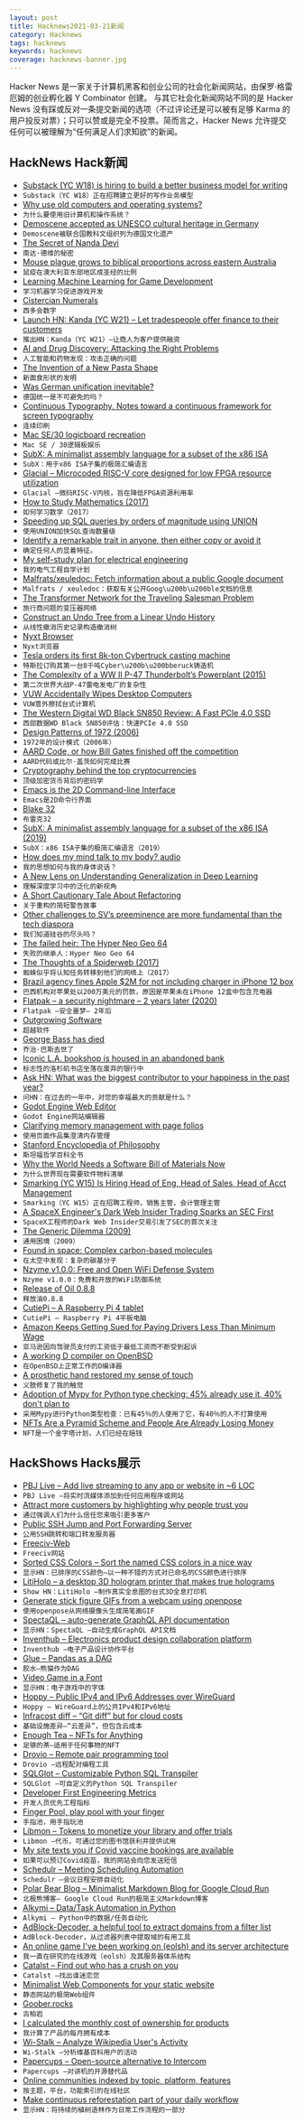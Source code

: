 ```yaml
---
layout: post
title: Hacknews2021-03-21新闻
category: Hacknews
tags: hacknews
keywords: hacknews
coverage: hacknews-banner.jpg
---
```


Hacker News 是一家关于计算机黑客和创业公司的社会化新闻网站，由保罗·格雷厄姆的创业孵化器 Y Combinator 创建。
与其它社会化新闻网站不同的是 Hacker News 没有踩或反对一条提交新闻的选项（不过评论还是可以被有足够 Karma 的用户投反对票）；只可以赞或是完全不投票。简而言之，Hacker News 允许提交任何可以被理解为“任何满足人们求知欲”的新闻。

## HackNews Hack新闻


- [Substack (YC W18) is hiring to build a better business model for writing](https://substack.com/jobs)
- `Substack（YC W18）正在招聘建立更好的写作业务模型`
- [Why use old computers and operating systems?](http://john.ankarstrom.se/desktop/2021/03/18/why-old-systems/)
- `为什么要使用旧计算机和操作系统？`
- [Demoscene accepted as UNESCO cultural heritage in Germany](http://demoscene-the-art-of-coding.net/2021/03/20/demoscene-accepted-as-unesco-cultural-heritage-in-germany/)
- `Demoscene被联合国教科文组织列为德国文化遗产`
- [The Secret of Nanda Devi](https://rockandice.com/snowball/the-secret-of-nanda-devi/)
- `南达·德维的秘密`
- [Mouse plague grows to biblical proportions across eastern Australia](https://www.theguardian.com/australia-news/2021/mar/19/you-cant-escape-the-smell-mouse-plague-grows-to-biblical-proportions-across-eastern-australia)
- `鼠疫在澳大利亚东部地区成圣经的比例`
- [Learning Machine Learning for Game Development](http://ai.googleblog.com/2021/03/leveraging-machine-learning-for-game.html)
- `学习机器学习促进游戏开发`
- [Cistercian Numerals](https://en.wikipedia.org/wiki/Cistercian_numerals#:~:text=The%20medieval%20Cistercian%20numerals,%20or,were%20introduced%20to%20northwestern%20Europe)
- `西多会数字`
- [Launch HN: Kanda (YC W21) – Let tradespeople offer finance to their customers](item?id=26523646)
- `推出HN：Kanda（YC W21）–让商人为客户提供融资`
- [AI and Drug Discovery: Attacking the Right Problems](https://blogs.sciencemag.org/pipeline/archives/2021/03/19/ai-and-drug-discovery-attacking-the-right-problems)
- `人工智能和药物发现：攻击正确的问题`
- [The Invention of a New Pasta Shape](https://kottke.org/21/03/the-invention-of-a-new-pasta-shape)
- `新面食形状的发明`
- [Was German unification inevitable?](https://www.historytoday.com/archive/head-head/was-german-unification-inevitable)
- `德国统一是不可避免的吗？`
- [Continuous Typography. Notes toward a continuous framework for screen typography](https://maxkoehler.com/posts/continuous-typography/)
- `连续印刷`
- [Mac SE/30 logicboard recreation](https://68kmla.org/forums/topic/62451-se30-logicboard-recreation/)
- `Mac SE / 30逻辑板娱乐`
- [SubX: A minimalist assembly language for a subset of the x86 ISA](https://www.mdeditor.tw/pl/2ZsX)
- `SubX：用于x86 ISA子集的极简汇编语言`
- [Glacial – Microcoded RISC-V core designed for low FPGA resource utilization](https://github.com/brouhaha/glacial)
- `Glacial –微码RISC-V内核，旨在降低FPGA资源利用率`
- [How to Study Mathematics (2017)](https://www.math.uh.edu/~dblecher/pf2.html)
- `如何学习数学（2017）`
- [Speeding up SQL queries by orders of magnitude using UNION](https://www.foxhound.systems/blog/sql-performance-with-union/)
- `使用UNION加快SQL查询数量级`
- [Identify a remarkable trait in anyone, then either copy or avoid it](https://knowledgeartist.org/article/identify-remarkable-trait-learn)
- `确定任何人的显着特征。`
- [My self-study plan for electrical engineering](https://i-kh.net/2021/03/20/electrical-engineering-study-plan/)
- `我的电气工程自学计划`
- [Malfrats/xeuledoc: Fetch information about a public Google document](https://github.com/Malfrats/xeuledoc)
- `Malfrats / xeuledoc：获取有关公开Goog\u200b\u200ble文档的信息`
- [The Transformer Network for the Traveling Salesman Problem](https://arxiv.org/abs/2103.03012)
- `旅行商问题的变压器网络`
- [Construct an Undo Tree from a Linear Undo History](https://archive.casouri.cat/note/2021/visual-undo-tree/index.html)
- `从线性撤消历史记录构造撤消树`
- [Nyxt Browser](https://nyxt.atlas.engineer/)
- `Nyxt浏览器`
- [Tesla orders its first 8k-ton Cybertruck casting machine](https://www.teslaoracle.com/2021/03/20/tesla-orders-its-first-8000-ton-cybertruck-giga-casting-machine/)
- `特斯拉订购其第一台8千吨Cyber\u200b\u200bberuck铸造机`
- [The Complexity of a WW II P-47 Thunderbolt’s Powerplant (2015)](https://lynceans.org/all-posts/the-complexity-of-a-ww-ii-p-47-thunderbolts-powerplant/)
- `第二次世界大战P-47雷电发电厂的复杂性`
- [VUW Accidentally Wipes Desktop Computers](https://www.critic.co.nz/news/article/9182/vuw-accidentally-wipes-desktop-computers)
- `VUW意外擦拭台式计算机`
- [The Western Digital WD Black SN850 Review: A Fast PCIe 4.0 SSD](https://www.anandtech.com/print/16505/the-western-digital-wd-black-sn850-ssd-review)
- `西部数据WD Black SN850评估：快速PCIe 4.0 SSD`
- [Design Patterns of 1972 (2006)](https://blog.plover.com/prog/design-patterns.html)
- `1972年的设计模式（2006年）`
- [AARD Code, or how Bill Gates finished off the competition](https://www.zapread.com/Post/Detail/7735/aard-code-or-how-bill-gates-finished-off-the-competition/)
- `AARD代码或比尔·盖茨如何完成比赛`
- [Cryptography behind the top cryptocurrencies](http://ethanfast.com/top-crypto.html)
- `顶级加密货币背后的密码学`
- [Emacs is the 2D Command-line Interface](https://hongchao.me/cli-and-emacs/)
- `Emacs是2D命令行界面`
- [Blake 32](http://www.pouet.net/prod.php?which=88205)
- `布雷克32`
- [SubX: A minimalist assembly language for a subset of the x86 ISA (2019)](https://github.com/akkartik/mu/blob/main/subx.md)
- `SubX：x86 ISA子集的极简汇编语言（2019）`
- [How does my mind talk to my body? audio](https://www.bbc.co.uk/programmes/w3cszv75)
- `我的思想如何与我的身体说话？`
- [A New Lens on Understanding Generalization in Deep Learning](https://ai.googleblog.com/2021/03/a-new-lens-on-understanding.html)
- `理解深度学习中的泛化的新视角`
- [A Short Cautionary Tale About Refactoring](https://zigamiklic.com/cautionary-tale/)
- `关于重构的简短警告故事`
- [Other challenges to SV’s preeminence are more fundamental than the tech diaspora](https://www.oreilly.com/radar/the-end-of-silicon-valley-as-we-know-it/)
- `我们知道硅谷的尽头吗？`
- [The failed heir: The Hyper Neo Geo 64](http://nicole.express/2021/ultra-mega-hyper-neo-geo-64.html)
- `失败的继承人：Hyper Neo Geo 64`
- [The Thoughts of a Spiderweb (2017)](https://www.quantamagazine.org/the-thoughts-of-a-spiderweb-20170523/)
- `蜘蛛似乎将认知任务转移到他们的网络上（2017）`
- [Brazil agency fines Apple $2M for not including charger in iPhone 12 box](https://9to5mac.com/2021/03/20/brazil-agency-fines-apple-iphone-12-charger/)
- `巴西机构对苹果处以200万美元的罚款，原因是苹果未在iPhone 12盒中包含充电器`
- [Flatpak – a security nightmare – 2 years later (2020)](http://flatkill.org/2020/)
- `Flatpak –安全噩梦– 2年后`
- [Outgrowing Software](https://www.ben-evans.com/benedictevans/2021/3/18/outgrowing-software)
- `超越软件`
- [George Bass has died](https://www.nytimes.com/2021/03/19/us/george-bass-dead.html)
- `乔治·巴斯去世了`
- [Iconic L.A. bookshop is housed in an abandoned bank](https://www.atlasobscura.com/places/last-bookstore)
- `标志性的洛杉矶书店坐落在废弃的银行中`
- [Ask HN: What was the biggest contributor to your happiness in the past year?](item?id=26528011)
- `问HN：在过去的一年中，对您的幸福最大的贡献是什么？`
- [Godot Engine Web Editor](https://editor.godotengine.org/releases/latest/)
- `Godot Engine网站编辑器`
- [Clarifying memory management with page folios](https://lwn.net/SubscriberLink/849538/570c2c071df79f7d/)
- `使用页面作品集澄清内存管理`
- [Stanford Encyclopedia of Philosophy](https://plato.stanford.edu/)
- `斯坦福哲学百科全书`
- [Why the World Needs a Software Bill of Materials Now](https://drrispens.medium.com/why-the-world-needs-a-software-bill-of-materials-now-5a565df65dff)
- `为什么世界现在需要软件物料清单`
- [Smarking (YC W15) Is Hiring Head of Eng, Head of Sales, Head of Acct Management](https://www.smarking.com/careers)
- `Smarking（YC W15）正在招聘工程师，销售主管，会计管理主管`
- [A SpaceX Engineer's Dark Web Insider Trading Sparks an SEC First](https://www.wired.com/story/spacex-dark-web-insider-trading/)
- `SpaceX工程师的Dark Web Insider交易引发了SEC的首次关注`
- [The Generic Dilemma (2009)](https://research.swtch.com/generic)
- `通用困境（2009）`
- [Found in space: Complex carbon-based molecules](https://phys.org/news/2021-03-space-complex-carbon-based-molecules.html)
- `在太空中发现：复杂的碳基分子`
- [Nzyme v1.0.0: Free and Open WiFi Defense System](https://www.nzyme.org/post/nzyme-v1-0-0-kyle-canyon-has-been-released)
- `Nzyme v1.0.0：免费和开放的WiFi防御系统`
- [Release of Oil 0.8.8](http://www.oilshell.org/blog/2021/03/release-0.8.8.html)
- `释放油0.8.8`
- [CutiePi – A Raspberry Pi 4 tablet](https://cutiepi.io/)
- `CutiePi – Raspberry Pi 4平板电脑`
- [Amazon Keeps Getting Sued for Paying Drivers Less Than Minimum Wage](https://www.vice.com/en/article/qjpyqm/amazon-keeps-getting-sued-for-paying-drivers-less-than-minimum-wage)
- `亚马逊因向驾驶员支付的工资低于最低工资而不断受到起诉`
- [A working D compiler on OpenBSD](https://briancallahan.net/blog/20210320.html)
- `在OpenBSD上正常工作的D编译器`
- [A prosthetic hand restored my sense of touch](https://www.bbc.co.uk/programmes/articles/10sYtpn79ZS91wy659gPZH3/a-prosthetic-hand-restored-my-sense-of-touch)
- `义肢修复了我的触觉`
- [Adoption of Mypy for Python type checking: 45% already use it, 40% don't plan to](https://twitter.com/glyph/status/1372640855807250432)
- `采用Mypy进行Python类型检查：已有45％的人使用了它，有40％的人不打算使用`
- [NFTs Are a Pyramid Scheme and People Are Already Losing Money](https://fstoppers.com/opinion/nfts-are-pyramid-scheme-and-people-are-already-losing-money-554869)
- `NFT是一个金字塔计划，人们已经在赔钱`


## HackShows Hacks展示

- [ PBJ Live – Add live streaming to any app or website in ~6 LOC](https://pbj.live/)
- `PBJ Live –将实时流媒体添加到任何应用程序或网站`
- [ Attract more customers by highlighting why people trust you](http://shoutout.so/)
- `通过强调人们为什么信任您来吸引更多客户`
- [ Public SSH Jump and Port Forwarding Server](item?id=26500128)
- `公用SSH跳转和端口转发服务器`
- [ Freeciv-Web](https://github.com/freeciv/freeciv-web/)
- `Freeciv网站`
- [ Sorted CSS Colors – Sort the named CSS colors in a nice way](https://enes.in/sorted-colors)
- `显示HN：已排序的CSS颜色–以一种不错的方式对已命名的CSS颜色进行排序`
- [ LitiHolo – a desktop 3D hologram printer that makes true holograms](http://www.litiholo.com/3d-hologram-printer.html#3DHologramPrinterStory)
- `Show HN：LitiHolo –制作真实全息图的台式3D全息打印机`
- [ Generate stick figure GIFs from a webcam using openpose](http://stickfigure-recorder.web.app/)
- `使用openpose从网络摄像头生成简笔画GIF`
- [ SpectaQL – auto-generate GraphQL API documentation](https://github.com/anvilco/spectaql#spectaql)
- `显示HN：SpectaQL –自动生成GraphQL API文档`
- [ Inventhub – Electronics product design collaboration platform](https://inventhub.io)
- `Inventhub –电子产品设计协作平台`
- [ Glue – Pandas as a DAG](https://gluedata.io/)
- `胶水–熊猫作为DAG`
- [ Video Game in a Font](https://www.coderelay.io/fontemon.html)
- `显示HN：电子游戏中的字体`
- [ Hoppy – Public IPv4 and IPv6 Addresses over WireGuard](https://hoppy.network/)
- `Hoppy – WireGuard上的公共IPv4和IPv6地址`
- [ Infracost diff – “Git diff” but for cloud costs](https://github.com/infracost/infracost#show-diff-of-monthly-costs-between-current-and-planned-state)
- `基础设施差异–“云差异”，但包含云成本`
- [ Enough Tea – NFTs for Anything](https://enoughtea.makeworld.space/)
- `足够的茶–适用于任何事物的NFT`
- [ Drovio – Remote pair programming tool](https://www.drovio.com)
- `Drovio –远程配对编程工具`
- [ SQLGlot – Customizable Python SQL Transpiler](https://github.com/tobymao/sqlglot)
- `SQLGlot –可自定义的Python SQL Transpiler`
- [ Developer First Engineering Metrics](item?id=26517010)
- `开发人员优先工程指标`
- [ Finger Pool, play pool with your finger](https://github.com/victorqribeiro/fingerPool)
- `手指池，用手指玩池`
- [ Libmon – Tokens to monetize your library and offer trials](https://libmon.com/)
- `Libmon –代币，可通过您的图书馆获利并提供试用`
- [ My site texts you if Covid vaccine bookings are available](https://www.findacovid19vaccine.com/)
- `如果可以预订Covid疫苗，我的网站会向您发送短信`
- [ Schedulr – Meeting Scheduling Automation](https://getschedulr.com)
- `Schedulr –会议日程安排自动化`
- [ Polar Bear Blog – Minimalist Markdown Blog for Google Cloud Run](https://www.josephspurrier.com/polar-bear-blog)
- `北极熊博客– Google Cloud Run的极简主义Markdown博客`
- [ Alkymi – Data/Task Automation in Python](https://github.com/MathiasStokholm/alkymi)
- `Alkymi – Python中的数据/任务自动化`
- [ AdBlock-Decoder, a helpful tool to extract domains from a filter list](https://github.com/PyFunceble/adblock-decoder)
- `AdBlock-Decoder，从过滤器列表中提取域的有用工具`
- [ An online game I've been working on (eolsh) and its server architecture](https://www.youtube.com/watch?v=ofTuzQQJVGk)
- `我一直在研究的在线游戏（eolsh）及其服务器体系结构`
- [ Catalst – Find out who has a crush on you](https://catalst.net/)
- `Catalst –找出谁迷恋您`
- [ Minimalist Web Components for your static website](https://github.com/link-society/micro-web-component)
- `静态网站的极简Web组件`
- [ Goober.rocks](https://goober.rocks/)
- `古柏岩`
- [ I calculated the monthly cost of ownership for products](https://www.buyforlife.com/blog/4uhb6sIJD7aQLx2nJMt9b3/calculating-the-cost-of-ownership-for-products)
- `我计算了产品的每月拥有成本`
- [ Wi-Stalk – Analyze Wikipedia User's Activity](https://github.com/altilunium/wistalk)
- `Wi-Stalk –分析维基百科用户的活动`
- [ Papercups – Open-source alternative to Intercom](https://papercups.io/)
- `Papercups –对讲机的开源替代品`
- [ Online communities indexed by topic, platform, features](https://thehiveindex.com/#/)
- `按主题，平台，功能索引的在线社区`
- [ Make continuous reforestation part of your daily workflow](https://github.com/protontypes/continuous-reforestation)
- `显示HN：将持续的植树造林作为日常工作流程的一部分`

